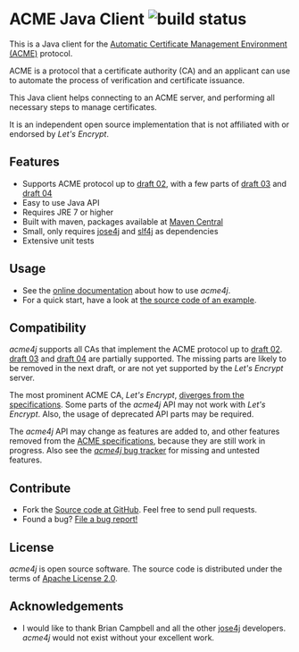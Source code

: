 # ACME Java Client ![build status](https://shredzone.org/badge/acme4j.svg)

This is a Java client for the [Automatic Certificate Management Environment (ACME)](https://tools.ietf.org/html/draft-ietf-acme-acme-04) protocol.

ACME is a protocol that a certificate authority (CA) and an applicant can use to automate the process of verification and certificate issuance.

This Java client helps connecting to an ACME server, and performing all necessary steps to manage certificates.

It is an independent open source implementation that is not affiliated with or endorsed by _Let's Encrypt_.

## Features

* Supports ACME protocol up to [draft 02](https://tools.ietf.org/html/draft-ietf-acme-acme-02), with a few parts of [draft 03](https://tools.ietf.org/html/draft-ietf-acme-acme-03) and [draft 04](https://tools.ietf.org/html/draft-ietf-acme-acme-04)
* Easy to use Java API
* Requires JRE 7 or higher
* Built with maven, packages available at [Maven Central](http://search.maven.org/#search|ga|1|g%3A%22org.shredzone.acme4j%22)
* Small, only requires [jose4j](https://bitbucket.org/b_c/jose4j/wiki/Home) and [slf4j](http://www.slf4j.org/) as dependencies
* Extensive unit tests

## Usage

* See the [online documentation](https://shredzone.org/maven/acme4j/) about how to use _acme4j_.
* For a quick start, have a look at [the source code of an example](https://github.com/shred/acme4j/blob/master/acme4j-example/src/main/java/org/shredzone/acme4j/ClientTest.java).

## Compatibility

_acme4j_ supports all CAs that implement the ACME protocol up to [draft 02](https://tools.ietf.org/html/draft-ietf-acme-acme-02). [draft 03](https://tools.ietf.org/html/draft-ietf-acme-acme-03) and [draft 04](https://tools.ietf.org/html/draft-ietf-acme-acme-04) are partially supported. The missing parts are likely to be removed in the next draft, or are not yet supported by the _Let's Encrypt_ server.

The most prominent ACME CA, _Let's Encrypt_, [diverges from the specifications](https://github.com/letsencrypt/boulder/blob/master/docs/acme-divergences.md). Some parts of the _acme4j_ API may not work with _Let's Encrypt_. Also, the usage of deprecated API parts may be required.

The _acme4j_ API may change as features are added to, and other features removed from the [ACME specifications](https://github.com/ietf-wg-acme/acme), because they are still work in progress. Also see the [_acme4j_ bug tracker](https://github.com/shred/acme4j/issues) for missing and untested features.

## Contribute

* Fork the [Source code at GitHub](https://github.com/shred/acme4j). Feel free to send pull requests.
* Found a bug? [File a bug report!](https://github.com/shred/acme4j/issues)

## License

_acme4j_ is open source software. The source code is distributed under the terms of [Apache License 2.0](http://www.apache.org/licenses/LICENSE-2.0).

## Acknowledgements

* I would like to thank Brian Campbell and all the other [jose4j](https://bitbucket.org/b_c/jose4j/wiki/Home) developers. _acme4j_ would not exist without your excellent work.
